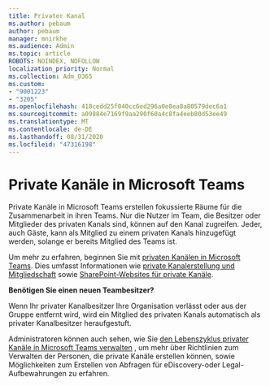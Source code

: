 ```yaml
---
title: Privater Kanal
ms.author: pebaum
author: pebaum
manager: mnirkhe
ms.audience: Admin
ms.topic: article
ROBOTS: NOINDEX, NOFOLLOW
localization_priority: Normal
ms.collection: Adm_O365
ms.custom:
- "9001223"
- "3205"
ms.openlocfilehash: 418cedd25f040cc6ed296a0e8ea8a80579dec6a1
ms.sourcegitcommit: a09884e7169f9aa290f60a4c8fa4eeb80d53ee49
ms.translationtype: MT
ms.contentlocale: de-DE
ms.lasthandoff: 08/31/2020
ms.locfileid: "47316198"
---
```

# <a name="private-channels-in-microsoft-teams"></a>Private Kanäle in Microsoft Teams

Private Kanäle in Microsoft Teams erstellen fokussierte Räume für die Zusammenarbeit in ihren Teams. Nur die Nutzer im Team, die Besitzer oder Mitglieder des privaten Kanals sind, können auf den Kanal zugreifen. Jeder, auch Gäste, kann als Mitglied zu einem privaten Kanals hinzugefügt werden, solange er bereits Mitglied des Teams ist.

Um mehr zu erfahren, beginnen Sie mit [privaten Kanälen in Microsoft Teams](https://docs.microsoft.com/MicrosoftTeams/private-channels). Dies umfasst Informationen wie [private Kanalerstellung und Mitgliedschaft](https://docs.microsoft.com/MicrosoftTeams/private-channels#private-channel-creation-and-membership) sowie [SharePoint-Websites für private Kanäle](https://docs.microsoft.com/MicrosoftTeams/private-channels#private-channel-sharepoint-sites).

**Benötigen Sie einen neuen Teambesitzer?**

Wenn Ihr privater Kanalbesitzer Ihre Organisation verlässt oder aus der Gruppe entfernt wird, wird ein Mitglied des privaten Kanals automatisch als privater Kanalbesitzer heraufgestuft.

Administratoren können auch sehen, wie Sie [den Lebenszyklus privater Kanäle in Microsoft Teams verwalten](https://docs.microsoft.com/MicrosoftTeams/private-channels-life-cycle-management) , um mehr über Richtlinien zum Verwalten der Personen, die private Kanäle erstellen können, sowie Möglichkeiten zum Erstellen von Abfragen für eDiscovery-oder Legal-Aufbewahrungen zu erfahren.
